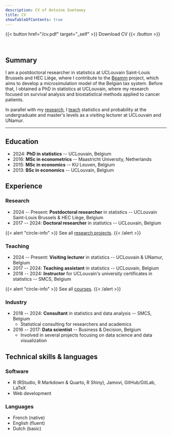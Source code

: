 ```yaml
---
description: CV of Antoine Soetewey
title: CV
showTableOfContents: true
---
```


{{< button href="/cv.pdf" target="_self" >}}
Download CV
{{< /button >}}

<br>

## Summary

I am a postdoctoral researcher in statistics at UCLouvain Saint-Louis Brussels and HEC Liège, where I contribute to the [Beamm](https://beamm.brussels/) project, which aims to develop a microsimulation model of the Belgian tax system. Before that, I obtained a PhD in statistics at UCLouvain, where my research focused on survival analysis and biostatistical methods applied to cancer patients.

In parallel with my [research](/research/), I [teach](/teaching/) statistics and probability at the undergraduate and master's levels as a visiting lecturer at UCLouvain and UNamur.

---

## Education

- 2024: **PhD in statistics** -- UCLouvain, Belgium
- 2016: **MSc in econometrics** -- Maastricht University, Netherlands
- 2015: **MSc in economics** -- KU Leuven, Belgium
- 2013: **BSc in economics** -- UCLouvain, Belgium

## Experience

### Research

- 2024 -- Present: **Postdoctoral researcher** in statistics -- UCLouvain Saint-Louis Brussels & HEC Liège, Belgium
- 2017 -- 2024: **Doctoral researcher** in statistics -- UCLouvain, Belgium

{{< alert "circle-info" >}}
See all [research projects](/research/).
{{< /alert >}}

### Teaching

- 2024 -- Present: **Visiting lecturer** in statistics -- UCLouvain & UNamur, Belgium
- 2017 -- 2024: **Teaching assistant** in statistics -- UCLouvain, Belgium
- 2018 -- 2024: **Instructor** for UCLouvain's university certificates in statistics -- SMCS, Belgium

{{< alert "circle-info" >}}
See all [courses](/teaching/).
{{< /alert >}}
  
### Industry

- 2018 -- 2024: **Consultant** in statistics and data analysis -- SMCS, Belgium 
  + Statistical consulting for researchers and academics
- 2016 -- 2017: **Data scientist** -- Business & Decision, Belgium
  + Involved in several projects focusing on data science and data visualization

## Technical skills & languages

### Software

- R (RStudio, R Markdown & Quarto, R Shiny), Jamovi, GitHub/GitLab, LaTeX
- Web development

### Languages

- French (native)
- English (fluent)
- Dutch (basic)
